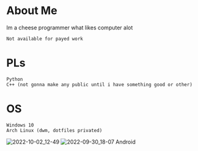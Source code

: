 
# About Me
Im a cheese programmer what likes computer alot

    Not available for payed work

# PLs
    Python
    C++ (not gonna make any public until i have something good or other)
    
# OS
    Windows 10 
    Arch Linux (dwm, dotfiles privated)

![2022-10-02_12-49](https://user-images.githubusercontent.com/92770885/193471766-27502814-9a41-4981-9610-0c99bb99802a.png)
![2022-09-30_18-07](https://user-images.githubusercontent.com/92770885/193471765-5aa24d6f-cf4f-4a4e-aa3a-eae648bb8435.png)
    Android


